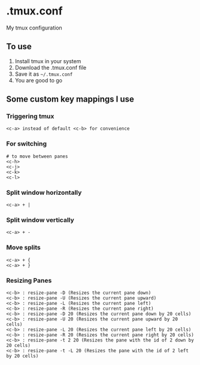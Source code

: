 # .tmux.conf
My tmux configuration

## To use
1. Install tmux in your system
2. Download the .tmux.conf file
3. Save it as `~/.tmux.conf`
4. You are good to go

## Some custom key mappings I use 

### Triggering tmux
```
<c-a> instead of default <c-b> for convenience
```

### For switching
```
# to move between panes
<c-h>
<c-j>
<c-k>
<c-l>
```

### Split window horizontally
```
<c-a> + |
```
### Split window vertically
```
<c-a> + -
```

### Move splits
```
<c-a> + {
<c-a> + }
```

### Resizing Panes
```
<c-b> : resize-pane -D (Resizes the current pane down)
<c-b> : resize-pane -U (Resizes the current pane upward)
<c-b> : resize-pane -L (Resizes the current pane left)
<c-b> : resize-pane -R (Resizes the current pane right)
<c-b> : resize-pane -D 20 (Resizes the current pane down by 20 cells)
<c-b> : resize-pane -U 20 (Resizes the current pane upward by 20 cells)
<c-b> : resize-pane -L 20 (Resizes the current pane left by 20 cells)
<c-b> : resize-pane -R 20 (Resizes the current pane right by 20 cells)
<c-b> : resize-pane -t 2 20 (Resizes the pane with the id of 2 down by 20 cells)
<c-b> : resize-pane -t -L 20 (Resizes the pane with the id of 2 left by 20 cells)
```
